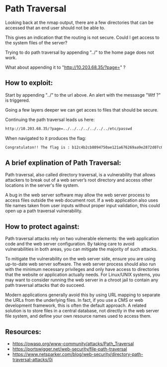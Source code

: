 # Path Traversal

Looking back at the nmap output, there are a few directories that can be accessed that an end user should not be able to.

This gives an indication that the routing is not secure. Could I get access to the system files of the server?

Trying to do path traversal by appending "../" to the home page does not work.

What about appending it to "http://10.203.68.35/?page=" ?

## How to exploit:

Start by appending "../" to the url above. An alert with the messasge "Wtf ?" is triggered.

Going a few layers deeper we can get acces to files that should be secure.

Continuing the path traversal leads us here:
```bash
http://10.203.68.35/?page=../../../../../../../etc/passwd
```

When navigated to it produces the flag:
```bash
Congratulaton!! The flag is : b12c4b2cb8094750ae121a676269aa9e2872d07c06e429d25a63196ec1c8c1d0 
```

## A brief explination of Path Traversal:

Path traversal, also called directory traversal, is a vulnerability that allows attackers to break out of a web server’s root directory and access other locations in the server's file system.

A bug in the web server software may allow the web server process to access files outside the web document root. If a web application also uses file names taken from user inputs without proper input validation, this could open up a path traversal vulnerability.

## How to protect against:

Path traversal attacks rely on two vulnerable elements: the web application code and the web server configuration. By taking care to avoid vulnerabilities in both areas, you can mitigate the majority of such attacks.

To mitigate the vulnerability on the web server side, ensure you are using up-to-date web server software. The web server process should also run with the minimum necessary privileges and only have access to directories that the website or application actually needs. For Linux/UNIX systems, you may want to consider running the web server in a chroot jail to contain any path traversal attacks that do succeed.

Modern applications generally avoid this by using URL mapping to separate the URLs from the underlying files. In fact, if you use a CMS or web development framework, this is often the default approach. A related solution is to store files in a central database, not directly in the web server file system, and define your own resource names used to access them.

## Resources:
* <https://owasp.org/www-community/attacks/Path_Traversal>
* <https://portswigger.net/web-security/file-path-traversal>
* <https://www.netsparker.com/blog/web-security/directory-path-traversal-attacks/0i>